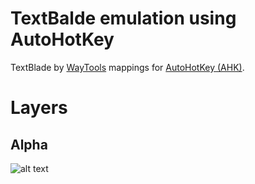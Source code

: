 # TextBalde emulation using AutoHotKey
TextBlade by [WayTools](https://waytools.com/ "WayTools Homepage") mappings for [AutoHotKey (AHK)](https://www.autohotkey.com/ "AutoHotKey's Homepage").

# Layers

## Alpha

![alt text](../master/images/TextBlade-Alpha.jpg "Image of ALPHA layer")
